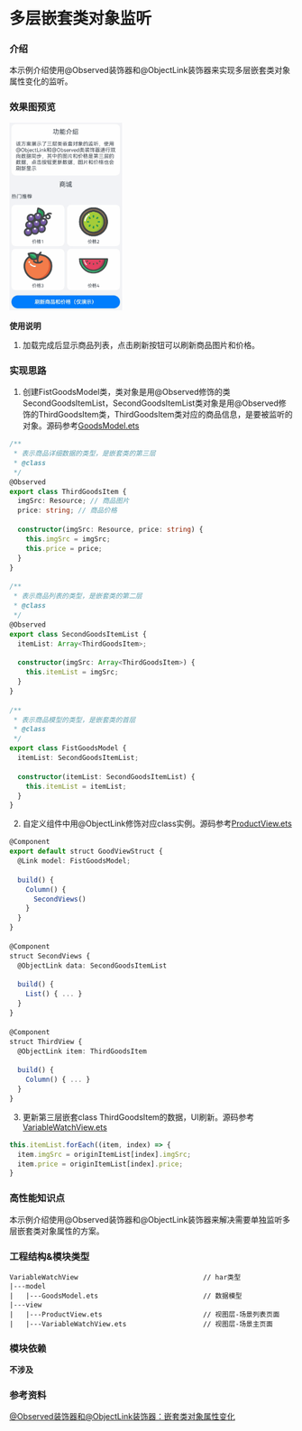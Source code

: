 # 多层嵌套类对象监听

### 介绍

本示例介绍使用@Observed装饰器和@ObjectLink装饰器来实现多层嵌套类对象属性变化的监听。

### 效果图预览

<img src="../../screenshots/device/VariableWatch.gif" width="200">

**使用说明**

1. 加载完成后显示商品列表，点击刷新按钮可以刷新商品图片和价格。

### 实现思路

1. 创建FistGoodsModel类，类对象是用@Observed修饰的类SecondGoodsItemList，SecondGoodsItemList类对象是用@Observed修饰的ThirdGoodsItem类，ThirdGoodsItem类对应的商品信息，是要被监听的对象。源码参考[GoodsModel.ets](./src/main/ets/model/GoodsModel.ets)
```ts
/**
 * 表示商品详细数据的类型，是嵌套类的第三层
 * @class
 */
@Observed
export class ThirdGoodsItem {
  imgSrc: Resource; // 商品图片
  price: string; // 商品价格

  constructor(imgSrc: Resource, price: string) {
    this.imgSrc = imgSrc;
    this.price = price;
  }
}

/**
 * 表示商品列表的类型，是嵌套类的第二层
 * @class
 */
@Observed
export class SecondGoodsItemList {
  itemList: Array<ThirdGoodsItem>;

  constructor(imgSrc: Array<ThirdGoodsItem>) {
    this.itemList = imgSrc;
  }
}

/**
 * 表示商品模型的类型，是嵌套类的首层
 * @class
 */
export class FistGoodsModel {
  itemList: SecondGoodsItemList;

  constructor(itemList: SecondGoodsItemList) {
    this.itemList = itemList;
  }
}
  ```
2. 自定义组件中用@ObjectLink修饰对应class实例。源码参考[ProductView.ets](./src/main/ets/view/ProductView.ets)
```ts
@Component
export default struct GoodViewStruct {
  @Link model: FistGoodsModel;

  build() {
    Column() {
      SecondViews()
    }
  }
}

@Component
struct SecondViews {
  @ObjectLink data: SecondGoodsItemList

  build() {
    List() { ... }
  }
}

@Component
struct ThirdView {
  @ObjectLink item: ThirdGoodsItem

  build() {
    Column() { ... }
  }
}
  ```
3. 更新第三层嵌套class ThirdGoodsItem的数据，UI刷新。源码参考[VariableWatchView.ets](./src/main/ets/view/VariableWatchView.ets)
```ts
this.itemList.forEach((item, index) => {
  item.imgSrc = originItemList[index].imgSrc;
  item.price = originItemList[index].price;
}
  ```

### 高性能知识点

本示例介绍使用@Observed装饰器和@ObjectLink装饰器来解决需要单独监听多层嵌套类对象属性的方案。

### 工程结构&模块类型

   ```
   VariableWatchView                               // har类型
   |---model
   |   |---GoodsModel.ets                          // 数据模型
   |---view
   |   |---ProductView.ets                         // 视图层-场景列表页面
   |   |---VariableWatchView.ets                   // 视图层-场景主页面
   ```

### 模块依赖

**不涉及**

### 参考资料

[@Observed装饰器和@ObjectLink装饰器：嵌套类对象属性变化](https://developer.huawei.com/consumer/cn/doc/harmonyos-guides-V2/arkts-observed-and-objectlink-0000001473697338-V2)